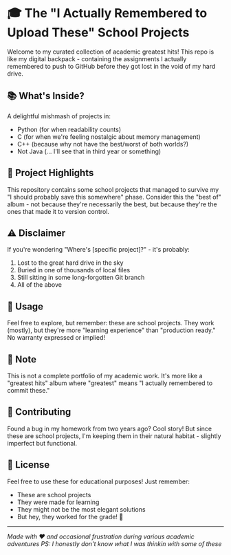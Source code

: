 # 🎓 The "I Actually Remembered to Upload These" School Projects

Welcome to my curated collection of academic greatest hits! This repo is like my digital backpack - containing the assignments I actually remembered to push to GitHub before they got lost in the void of my hard drive. 

## 📚 What's Inside?

A delightful mishmash of projects in:
- Python (for when readability counts)
- C (for when we're feeling nostalgic about memory management)
- C++ (because why not have the best/worst of both worlds?)
- Not Java (... I'll see that in third year or something)

## 🤔 Project Highlights

This repository contains some school projects that managed to survive my "I should probably save this somewhere" phase. Consider this the "best of" album - not because they're necessarily the best, but because they're the ones that made it to version control.

## ⚠️ Disclaimer

If you're wondering "Where's [specific project]?" - it's probably:
1. Lost to the great hard drive in the sky
2. Buried in one of thousands of local files
3. Still sitting in some long-forgotten Git branch
4. All of the above

## 🚀 Usage

Feel free to explore, but remember: these are school projects. They work (mostly), but they're more "learning experience" than "production ready." No warranty expressed or implied!

## 📝 Note

This is not a complete portfolio of my academic work. It's more like a "greatest hits" album where "greatest" means "I actually remembered to commit these."

## 🤝 Contributing

Found a bug in my homework from two years ago? Cool story! But since these are school projects, I'm keeping them in their natural habitat - slightly imperfect but functional.

## 📜 License

Feel free to use these for educational purposes! Just remember:
- These are school projects
- They were made for learning
- They might not be the most elegant solutions
- But hey, they worked for the grade! 🎉

---
*Made with ❤️ and occasional frustration during various academic adventures*
*PS: I honestly don't know what I was thinkin with some of these*
